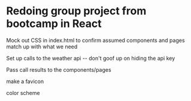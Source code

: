 # Redoing group project from bootcamp in React


Mock out CSS in index.html to confirm assumed components and pages match up with what we need

Set up calls to the weather api -- don't goof up on hiding the api key

Pass call results to the components/pages

make a favicon

color scheme


